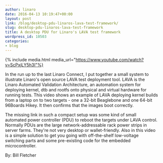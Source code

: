 ```yaml
---
author: linaro
date: 2016-04-13 10:19:47+00:00
layout: post
link: /blog/desktop-pdu-linaros-lava-test-framework/
slug: desktop-pdu-linaros-lava-test-framework
title: A desktop PDU for Linaro's LAVA test framework
wordpress_id: 10503
categories:
- blog
---
```


{% include media.html media_url="https://www.youtube.com/watch?v=ScPxjLY5h3I"%}

In the run up to the last Linaro Connect, I put together a small system to illustrate Linaro's open source LAVA test deployment tool. LAVA is the Linaro Automated Validation Architecture, an automation system for deploying kernel, dtb and rootfs onto physical and virtual hardware for running tests. This video shows an example of LAVA deploying kernel builds from a laptop on to two targets - one a 32-bit Beaglebone and one 64-bit 96Boards Hikey. It then confirms that the images boot correctly.

The missing link in such a compact setup was some kind of small automated power controller (PDU) to reboot the targets under LAVA control. Normally PDUs are the large network-addressable rack power strips in server farms. They're not very desktop or wallet-friendly. Also in this video is a simple solution to get you going with off-the-shelf low-voltage switching parts and some pre-existing code for the embedded microcontroller.

By: Bill Fletcher
